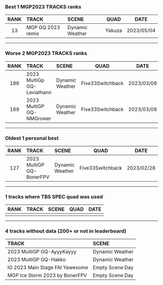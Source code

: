 ### Best 1 MGP2023 TRACKS ranks
|RANK|TRACK|SCENE|QUAD|DATE|
|:---:|:---|:---|:---:|:---:|
|13|MGP GQ 2023 remix|Dynamic Weather|Yakuza|2023/05/04|
---
### Worse 2 MGP2023 TRACKS ranks
|RANK|TRACK|SCENE|QUAD|DATE|
|:---:|:---|:---|:---:|:---:|
|186|2023 MultiGp GQ-Leviathann|Dynamic Weather|Five33Switchback|2023/03/06|
|169|2023 MultiGP GQ-NMGrower|Dynamic Weather|Five33Switchback|2023/03/06|
---
### Oldest 1 personal best
|RANK|TRACK|SCENE|QUAD|DATE|
|:---:|:---|:---|:---:|:---:|
|127|2023 MultiGP GQ-BonerFPV|Dynamic Weather|Five33Switchback|2023/02/28|
---
### 1 tracks where TBS SPEC quad was used
|RANK|TRACK|SCENE|QUAD|DATE|
|:---:|:---|:---|:---:|:---:|
||||||
---
### 4 tracks without data (200+ or not in leaderboard)
|TRACK|SCENE|
|:---|:---|
|2023 MultiGP GQ-AyyyKayyy|Dynamic Weather|
|2023 MultiGP GQ-Hakko|Dynamic Weather|
|IO 2023 Main Stage FAI Yawesome|Empty Scene Day|
|MGP Ice Storm 2023 by BonerFPV|Empty Scene Day|

